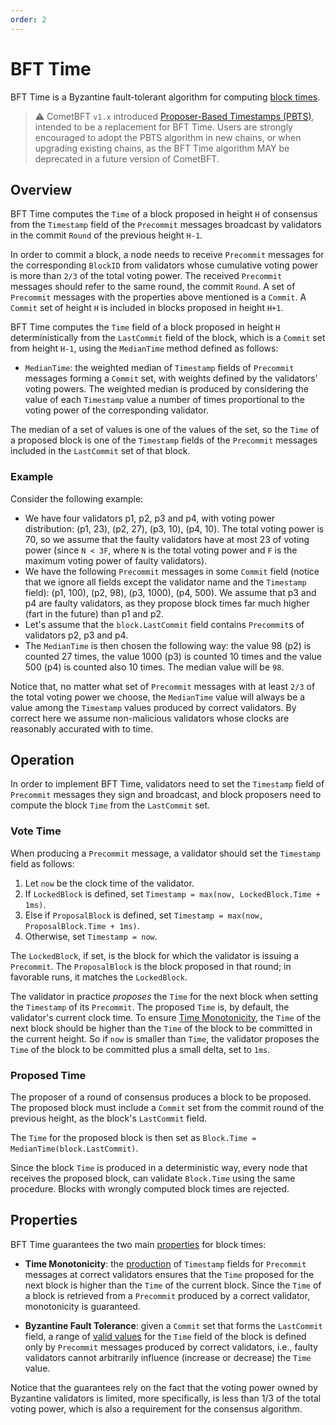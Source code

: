 ```yaml
---
order: 2
---
```

# BFT Time

BFT Time is a Byzantine fault-tolerant algorithm for computing [block times](./time.md).

> :warning:
> CometBFT `v1.x` introduced [Proposer-Based Timestamps (PBTS)][pbts-spec],
> intended to be a replacement for BFT Time.
> Users are strongly encouraged to adopt the PBTS algorithm in new chains, or
> when upgrading existing chains, as the BFT Time algorithm MAY be deprecated
> in a future version of CometBFT.

## Overview

BFT Time computes the `Time` of a block proposed in height `H` of consensus
from the `Timestamp` field of the `Precommit` messages broadcast by
validators in the commit `Round` of the previous height `H-1`.

In order to commit a block, a node needs to receive `Precommit` messages for
the corresponding `BlockID` from validators whose cumulative voting power is
more than `2/3` of the total voting power.
The received `Precommit` messages should refer to the same round, the commit `Round`.
A set of `Precommit` messages with the properties above mentioned is a `Commit`.
A `Commit` set of height `H` is included in blocks proposed in height `H+1`.

BFT Time computes the `Time` field of a block proposed in height `H` deterministically
from the `LastCommit` field of the block, which is a `Commit` set from
height `H-1`, using the `MedianTime` method defined as follows:

- `MedianTime`: the weighted median of `Timestamp` fields of `Precommit`
  messages forming a `Commit` set, with weights defined by the validators' voting powers.
  The weighted median is produced by considering the value of each `Timestamp`
  value a number of times proportional to the voting power of the corresponding validator.

The median of a set of values is one of the values of the set, so the
`Time` of a proposed block is one of the `Timestamp` fields of the `Precommit`
messages included in the `LastCommit` set of that block.

### Example

Consider the following example:

- We have four validators p1, p2, p3 and p4, with voting power
  distribution: (p1, 23), (p2, 27), (p3, 10), (p4, 10).
  The total voting power is 70, so we assume that the faulty validators have at
  most 23 of voting power (since `N < 3F`, where `N` is the total voting
  power and `F` is the maximum voting power of faulty validators).
- We have the following `Precommit` messages in some `Commit` field (notice that we
  ignore all fields except the validator name and the `Timestamp` field): (p1, 100), (p2, 98), (p3, 1000), (p4, 500).
  We assume that p3 and p4 are faulty validators, as they propose block times
  far much higher (fart in the future) than p1 and p2.
- Let's assume that the `block.LastCommit` field contains `Precommit`s of
  validators p2, p3 and p4.
-  The `MedianTime` is then chosen the following way: the value 98 (p2) is
   counted 27 times, the value 1000 (p3) is counted 10 times and the value 500
(p4) is counted also 10 times.  The median value will be `98`.

Notice that, no matter what set of `Precommit` messages with at least `2/3` of
the total voting power we choose, the `MedianTime` value will always be a
value among the `Timestamp` values produced by correct validators.
By correct here we assume non-malicious validators whose clocks are reasonably
accurated with to time.

## Operation

In order to implement BFT Time, validators need to set the `Timestamp` field of
`Precommit` messages they sign and broadcast, and block proposers need to
compute the block `Time` from the `LastCommit` set.

### Vote Time

When producing a `Precommit` message, a validator should set the `Timestamp` field as follows:

1. Let `now` be the clock time of the validator.
2. If `LockedBlock` is defined, set `Timestamp = max(now, LockedBlock.Time + 1ms)`.
3. Else if `ProposalBlock` is defined, set `Timestamp = max(now, ProposalBlock.Time + 1ms)`.
4. Otherwise, set `Timestamp = now`.

The `LockedBlock`, if set, is the block for which the validator is issuing a `Precommit`.
The `ProposalBlock` is the block proposed in that round; in favorable runs, it
matches the `LockedBlock`.


The validator in practice _proposes_ the `Time` for the next block when setting
the `Timestamp` of its `Precommit`.
The proposed `Time` is, by default, the validator's current clock time.
To ensure [Time Monotonicity](./time.md#properties), the `Time` of the next block should be 
higher than the `Time` of the block to be committed in the current height.
So if `now` is smaller than `Time`, the validator proposes the `Time` of the block to be committed
plus a small delta, set to `1ms`.

### Proposed Time

The proposer of a round of consensus produces a block to be proposed.
The proposed block must include a `Commit` set from the commit round of the
previous height, as the block's `LastCommit` field.

The `Time` for the proposed block is then set as `Block.Time = MedianTime(block.LastCommit)`.

Since the block `Time` is produced in a deterministic way, every node that
receives the proposed block, can validate `Block.Time` using the same
procedure. Blocks with wrongly computed block times are rejected.

## Properties

BFT Time guarantees the two main [properties](./time.md#properties) for block times:

- **Time Monotonicity**: the [production](#vote-time) of `Timestamp` fields for
  `Precommit` messages at correct validators ensures that the `Time` proposed
   for the next block is higher than the `Time` of the current block.
   Since the `Time` of a block is retrieved from a `Precommit`
   produced by a correct validator, monotonicity is guaranteed.

- **Byzantine Fault Tolerance**: given a `Commit` set that forms the
  `LastCommit` field, a range of [valid values](#proposed-time) for the `Time` field of the
  block is defined only by `Precommit` messages produced by correct validators,
  i.e., faulty validators cannot arbitrarily influence (increase or decrease) the
  `Time` value.  

Notice that the guarantees rely on the fact that the voting power owned by
Byzantine validators is limited, more specifically, is less than 1/3 of the
total voting power, which is also a requirement for the consensus algorithm.

[pbts-spec]: ./proposer-based-timestamp/README.md

